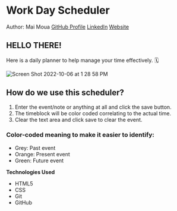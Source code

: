 # Work Day Scheduler 

Author: Mai Moua 
[GitHub Profile](https://github.com/SkyWalkerMM26)
[LinkedIn](https://www.linkedin.com/in/mai-moua-69a50517a/)
[Website](https://skywalkermm26.github.io/work-day-scheduler/)

## HELLO THERE! 

Here is a daily planner to help manage your time effectively. 🗓

![Screen Shot 2022-10-06 at 1 28 58 PM](https://user-images.githubusercontent.com/113512061/194412302-85aaf5ca-53d9-4046-bf90-8edf6a212673.png)

## How do we use this scheduler?
 1. Enter the event/note or anything at all and click the save button.
 2. The timeblock will be color coded correlating to the actual time. 
 3. Clear the text area and click save to clear the event.

### Color-coded meaning to make it easier to identify:
* Grey: Past event
* Orange: Present event
* Green: Future event

**Technologies Used** 
* HTML5
* CSS
* Git
* GitHub









